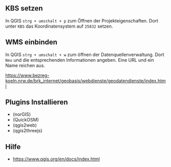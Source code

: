 ## KBS setzen

In QGIS `strg + umschalt + p` zum Öffnen der Projekteigenschaften. Dort unter `KBS` das Koordinatensystem auf `25832` setzen. 


## WMS einbinden

In QGIS `strg + umschalt + w` zum öffnen der Datenquellenverwaltung. Dort `Neu` und die entsprechenden Informationen angeben. Eine URL und ein Name reichen aus.

https://www.bezreg-koeln.nrw.de/brk_internet/geobasis/webdienste/geodatendienste/index.html



## Plugins Installieren

- (norGIS)
- (QuickOSM)
- (qgis2web)
- (qgis2threejs)

## Hilfe

- https://www.qgis.org/en/docs/index.html
